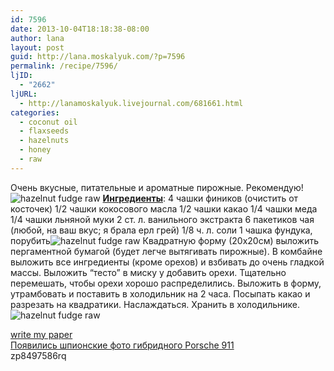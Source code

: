 ```yaml
---
id: 7596
date: 2013-10-04T18:18:38-08:00
author: lana
layout: post
guid: http://lana.moskalyuk.com/?p=7596
permalink: /recipe/7596/
ljID:
  - "2662"
ljURL:
  - http://lanamoskalyuk.livejournal.com/681661.html
categories:
  - coconut oil
  - flaxseeds
  - hazelnuts
  - honey
  - raw
---
```

Очень вкусные, питательные и ароматные пирожные. Рекомендую!![hazelnut fudge raw](http://farm3.staticflickr.com/2836/10092504644_b88cc6a2d8_c.jpg) [**Ингредиенты**](http://nouveauraw.com/raw-recipies/bars/hazelnut-fudge-infused-with-plantain-coconut-tea/): 4 чашки фиников (очистить от косточек) 1/2 чашки кокосового масла 1/2 чашки какао 1/4 чашки меда 1/4 чашки льняной муки 2 ст. л. ванильного экстракта 6 пакетиков чая (любой, на ваш вкус; я брала ерл грей) 1/8 ч. л. соли 1 чашка фундука, порубить![hazelnut fudge raw](http://farm8.staticflickr.com/7405/10092620473_242ec840c6_c.jpg) Квадратную форму (20х20см) выложить пергаментной бумагой (будет легче вытягивать пирожные). В комбайне выложить все ингредиенты (кроме орехов) и взбивать до очень гладкой массы. Выложить &#8220;тесто&#8221; в миску у добавить орехи. Тщательно перемешать, чтобы орехи хорошо распределились. Выложить в форму, утрамбовать и поставить в холодильник на 2 часа. Посыпать какао и разрезать на квадратики. Наслаждаться. Хранить в холодильнике.![hazelnut fudge raw](http://farm8.staticflickr.com/7413/10092547495_eea3655a8d_c.jpg) 

<div>
  <a href='http://write-my-essay-for-mee.com/' title='write my paper'>write my paper</a>
</div>

<div class="H1den">
  <a href="http://avtoabc.com/content/4293/innovations/">Появились шпионские фото гибридного Porsche 911</a>
</div>

<div>
  zp8497586rq
</div>